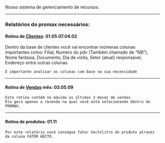 Nosso sistema de gerenciamento de recursos.

----
### Relatórios do promax necessários:
#### Rotina de [Clientes](../Abas/Clientes.md): 01.05.07.04.02
Dentro da base de clientes você vai encontrar inúmeras colunas importantes como:
	Filial, 
	Numero do pdv (Também chamado de "NB"),
	Nome fantasia,
	Documento, 
	Dia de visita, 
	Setor (atual) responsável, 
	Endereço 
	entre outras colunas. 
	
	É importante analisar as colunas com base na sua necessidade
----
#### Rotina de [Vendas](../Abas/Vendas.md) mês: 03.05.09
	Esta rotina contém no máximo os últimos 3 meses de vendas
	Ela gera apenas a revenda na qual você está selecionando dentro do PROMAX.
----
#### Rotina de produtos: 01.11
	Por este relatório você consegue fator hectolitro do produto atraves da coluna FATOR HECTO.
